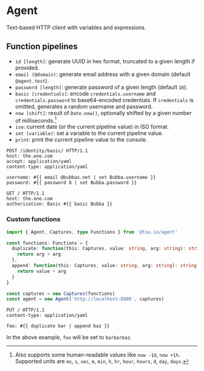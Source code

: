# Agent

Text-based HTTP client with variables and expressions.

## Function pipelines

- `id [length]`: generate UUID in hex format, truncated to a given length if provided.
- `email (@domain)`: generate email address with a given domain (default `@agent.test`).
- `password [length]`: generate password of a given length (default `16`).
- `basic [credentials]`: encode `credentials.username` and `credentials.password` to base64-encoded
  credentials.
  If `credentials` is omitted, generates a random username and password.
- `now [shift]`: result of `Date.now()`, optionally shifted by a given number of milliseconds.[^1]
- `iso`: current date (or the current pipeline value) in ISO format.
- `set (variable)`: set a variable to the current pipeline value.
- `print`: print the current pipeline value to the console.

```http
POST /identity/basic/ HTTP/1.1
host: the.one.com
accept: application/yaml
content-type: application/yaml

username: #{{ email @bubbas.net | set Bubba.username }}
password: #{{ password 8 | set Bubba.password }}
```

```http
GET / HTTP/1.1
host: the.one.com
authorization: Basic #{{ basic Bubba }}
```

### Custom functions

```typescript
import { Agent, Captures, type Functions } from '@toa.io/agent'

const functions: Functions = {
  duplicate: function(this: Captures, value: string, arg: string): string {
    return arg + arg
  },
  append: function(this: Captures, value: string, arg: string): string {
    return value + arg
  }
}

const captures = new Captures(functions)
const agent = new Agent('http://localhost:8000', captures)
```

```http request
PUT / HTTP/1.1
content-type: application/yaml

foo: #{{ duplicate bar | append baz }}
```

In the above example, `foo` will be set to `barbarbaz`.

[^1]: Also supports some human-readable values like `now -1d`, `now +1h`. Supported units
are `ms`, `s`, `sec`, `m`, `min`, `h`, `hr`, `hour`, `hours`, `d`, `day`, `days`.

